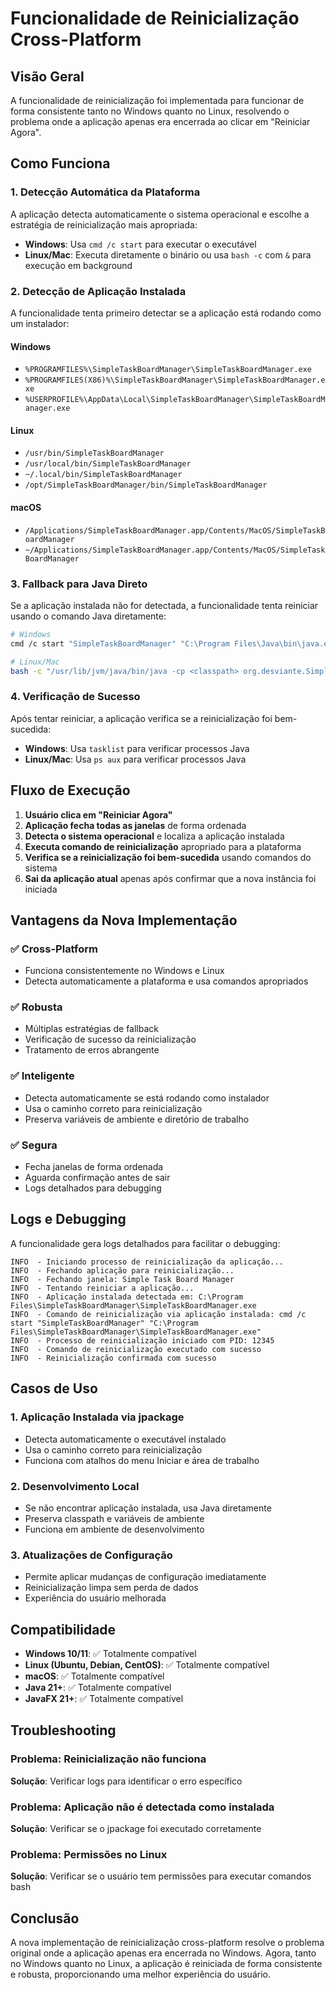 # Funcionalidade de Reinicialização Cross-Platform

## Visão Geral

A funcionalidade de reinicialização foi implementada para funcionar de forma consistente tanto no Windows quanto no Linux, resolvendo o problema onde a aplicação apenas era encerrada ao clicar em "Reiniciar Agora".

## Como Funciona

### 1. Detecção Automática da Plataforma
A aplicação detecta automaticamente o sistema operacional e escolhe a estratégia de reinicialização mais apropriada:

- **Windows**: Usa `cmd /c start` para executar o executável
- **Linux/Mac**: Executa diretamente o binário ou usa `bash -c` com `&` para execução em background

### 2. Detecção de Aplicação Instalada
A funcionalidade tenta primeiro detectar se a aplicação está rodando como um instalador:

#### Windows
- `%PROGRAMFILES%\SimpleTaskBoardManager\SimpleTaskBoardManager.exe`
- `%PROGRAMFILES(X86)%\SimpleTaskBoardManager\SimpleTaskBoardManager.exe`
- `%USERPROFILE%\AppData\Local\SimpleTaskBoardManager\SimpleTaskBoardManager.exe`

#### Linux
- `/usr/bin/SimpleTaskBoardManager`
- `/usr/local/bin/SimpleTaskBoardManager`
- `~/.local/bin/SimpleTaskBoardManager`
- `/opt/SimpleTaskBoardManager/bin/SimpleTaskBoardManager`

#### macOS
- `/Applications/SimpleTaskBoardManager.app/Contents/MacOS/SimpleTaskBoardManager`
- `~/Applications/SimpleTaskBoardManager.app/Contents/MacOS/SimpleTaskBoardManager`

### 3. Fallback para Java Direto
Se a aplicação instalada não for detectada, a funcionalidade tenta reiniciar usando o comando Java diretamente:

```bash
# Windows
cmd /c start "SimpleTaskBoardManager" "C:\Program Files\Java\bin\java.exe" -cp <classpath> org.desviante.SimpleTaskBoardManagerApplication

# Linux/Mac
bash -c "/usr/lib/jvm/java/bin/java -cp <classpath> org.desviante.SimpleTaskBoardManagerApplication &"
```

### 4. Verificação de Sucesso
Após tentar reiniciar, a aplicação verifica se a reinicialização foi bem-sucedida:

- **Windows**: Usa `tasklist` para verificar processos Java
- **Linux/Mac**: Usa `ps aux` para verificar processos Java

## Fluxo de Execução

1. **Usuário clica em "Reiniciar Agora"**
2. **Aplicação fecha todas as janelas** de forma ordenada
3. **Detecta o sistema operacional** e localiza a aplicação instalada
4. **Executa comando de reinicialização** apropriado para a plataforma
5. **Verifica se a reinicialização foi bem-sucedida** usando comandos do sistema
6. **Sai da aplicação atual** apenas após confirmar que a nova instância foi iniciada

## Vantagens da Nova Implementação

### ✅ **Cross-Platform**
- Funciona consistentemente no Windows e Linux
- Detecta automaticamente a plataforma e usa comandos apropriados

### ✅ **Robusta**
- Múltiplas estratégias de fallback
- Verificação de sucesso da reinicialização
- Tratamento de erros abrangente

### ✅ **Inteligente**
- Detecta automaticamente se está rodando como instalador
- Usa o caminho correto para reinicialização
- Preserva variáveis de ambiente e diretório de trabalho

### ✅ **Segura**
- Fecha janelas de forma ordenada
- Aguarda confirmação antes de sair
- Logs detalhados para debugging

## Logs e Debugging

A funcionalidade gera logs detalhados para facilitar o debugging:

```
INFO  - Iniciando processo de reinicialização da aplicação...
INFO  - Fechando aplicação para reinicialização...
INFO  - Fechando janela: Simple Task Board Manager
INFO  - Tentando reiniciar a aplicação...
INFO  - Aplicação instalada detectada em: C:\Program Files\SimpleTaskBoardManager\SimpleTaskBoardManager.exe
INFO  - Comando de reinicialização via aplicação instalada: cmd /c start "SimpleTaskBoardManager" "C:\Program Files\SimpleTaskBoardManager\SimpleTaskBoardManager.exe"
INFO  - Processo de reinicialização iniciado com PID: 12345
INFO  - Comando de reinicialização executado com sucesso
INFO  - Reinicialização confirmada com sucesso
```

## Casos de Uso

### 1. **Aplicação Instalada via jpackage**
- Detecta automaticamente o executável instalado
- Usa o caminho correto para reinicialização
- Funciona com atalhos do menu Iniciar e área de trabalho

### 2. **Desenvolvimento Local**
- Se não encontrar aplicação instalada, usa Java diretamente
- Preserva classpath e variáveis de ambiente
- Funciona em ambiente de desenvolvimento

### 3. **Atualizações de Configuração**
- Permite aplicar mudanças de configuração imediatamente
- Reinicialização limpa sem perda de dados
- Experiência do usuário melhorada

## Compatibilidade

- **Windows 10/11**: ✅ Totalmente compatível
- **Linux (Ubuntu, Debian, CentOS)**: ✅ Totalmente compatível
- **macOS**: ✅ Totalmente compatível
- **Java 21+**: ✅ Totalmente compatível
- **JavaFX 21+**: ✅ Totalmente compatível

## Troubleshooting

### Problema: Reinicialização não funciona
**Solução**: Verificar logs para identificar o erro específico

### Problema: Aplicação não é detectada como instalada
**Solução**: Verificar se o jpackage foi executado corretamente

### Problema: Permissões no Linux
**Solução**: Verificar se o usuário tem permissões para executar comandos bash

## Conclusão

A nova implementação de reinicialização cross-platform resolve o problema original onde a aplicação apenas era encerrada no Windows. Agora, tanto no Windows quanto no Linux, a aplicação é reiniciada de forma consistente e robusta, proporcionando uma melhor experiência do usuário.
